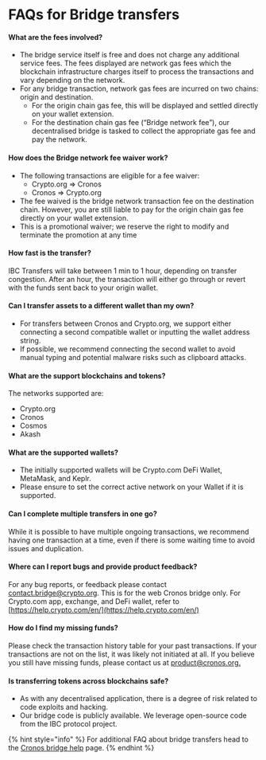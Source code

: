 # FAQs for Bridge transfers

#### What are the fees involved?

* The bridge service itself is free and does not charge any additional service fees. The fees displayed are network gas fees which the blockchain infrastructure charges itself to process the transactions and vary depending on the network.
* For any bridge transaction, network gas fees are incurred on two chains: origin and destination.
  * For the origin chain gas fee, this will be displayed and settled directly on your wallet extension.
  * For the destination chain gas fee (“Bridge network fee”), our decentralised bridge is tasked to collect the appropriate gas fee and pay the network.

#### How does the Bridge network fee waiver work?

* The following transactions are eligible for a fee waiver:
  * Crypto.org => Cronos
  * Cronos => Crypto.org
* The fee waived is the bridge network transaction fee on the destination chain. However, you are still liable to pay for the origin chain gas fee directly on your wallet extension.
* This is a promotional waiver; we reserve the right to modify and terminate the promotion at any time

#### How fast is the transfer?

IBC Transfers will take between 1 min to 1 hour, depending on transfer congestion. After an hour, the transaction will either go through or revert with the funds sent back to your origin wallet.

#### Can I transfer assets to a different wallet than my own?

* For transfers between Cronos and Crypto.org, we support either connecting a second compatible wallet or inputting the wallet address string.
* If possible, we recommend connecting the second wallet to avoid manual typing and potential malware risks such as clipboard attacks.

#### What are the support blockchains and tokens?

The networks supported are:

* Crypto.org
* Cronos
* Cosmos
* Akash

#### What are the supported wallets?

* The initially supported wallets will be Crypto.com DeFi Wallet, MetaMask, and Keplr.
* Please ensure to set the correct active network on your Wallet if it is supported.

#### Can I complete multiple transfers in one go?

While it is possible to have multiple ongoing transactions, we recommend having one transaction at a time, even if there is some waiting time to avoid issues and duplication.

#### Where can I report bugs and provide product feedback?

For any bug reports, or feedback please contact [contact.bridge@crypto.org](mailto:contact.bridge@crypto.org). This is for the web Cronos bridge only. For Crypto.com app, exchange, and DeFi wallet, refer to [https://help.crypto.com/en/](https://help.crypto.com/en/)

#### How do I find my missing funds?

Please check the transaction history table for your past transactions. If your transactions are not on the list, it was likely not initiated at all. If you believe you still have missing funds, please contact us at [product@cronos.org.](mailto:product@cronos.org.)

#### Is transferring tokens across blockchains safe?

* As with any decentralised application, there is a degree of risk related to code exploits and hacking.
* Our bridge code is publicly available. We leverage open-source code from the IBC protocol project.





{% hint style="info" %}
For additional FAQ about bridge transfers head to the [Cronos bridge help](https://help.crypto.com/en/articles/5645017-cronos-bridge) page.
{% endhint %}

&#x20;
